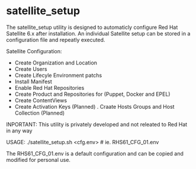 # satellite_setup

The satellite_setup utility is designed to automaticly configure Red Hat Satellite 6.x 
after installation. An individual Satellite setup can be stored in a configuration file and repeatly executed. 

Satellite Configuration: 
- Create Organization and Location
- Create Users
- Create Lifecyle Environment patchs
- Install Manifest
- Enable Red Hat Repositories 
- Create Product and Repositories for (Puppet, Docker and EPEL)
- Create ContentViews
- Create Activation Keys (Planned)
. Craate Hosts Groups and Host Collection (Planned)

INPORTANT: This utility is privately developed and not releated to Red Hat in any way

USAGE: ./satellite_setup.sh <cfg.env>  # ie. RHS61_CFG_01.env

The RHS61_CFG_01.env is a default configuration and can be copied and modified for personal use. 
